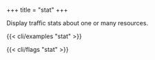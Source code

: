 +++
title = "stat"
+++

Display traffic stats about one or many resources.

{{< cli/examples "stat" >}}

{{< cli/flags "stat" >}}
